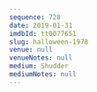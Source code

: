 ```yaml
---
sequence: 728
date: 2019-01-31
imdbId: tt0077651
slug: halloween-1978
venue: null
venueNotes: null
medium: Shudder
mediumNotes: null
---
```

